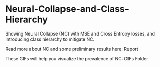 # Neural-Collapse-and-Class-Hierarchy
Showing Neural Collapse (NC) with MSE and Cross Entropy losses, and introducing class hierarchy to mitigate NC.

Read more about NC and some preliminary results here: Report

These GIFs will help you visualize the prevalence of NC: GIFs Folder
